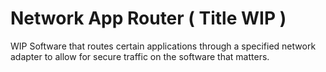 # Network App Router ( Title WIP ) 

WIP Software that routes certain applications through a specified network adapter to allow for secure traffic on the software that matters.
